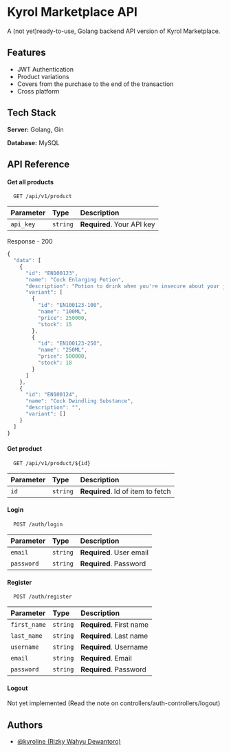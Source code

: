 
# Kyrol Marketplace API

A (not yet)ready-to-use, Golang backend API version of Kyrol Marketplace.




## Features

- JWT Authentication
- Product variations
- Covers from the purchase to the end of the transaction
- Cross platform


## Tech Stack

**Server:** Golang, Gin

**Database:** MySQL


## API Reference

#### Get all products

```http
  GET /api/v1/product
```

| Parameter | Type     | Description                |
| :-------- | :------- | :------------------------- |
| `api_key` | `string` | **Required**. Your API key |

Response - 200

```javascript
{
  "data": [
    {
      "id": "EN100123",
      "name": "Cock Enlarging Potion",
      "description": "Potion to drink when you're insecure about your johny's size",
      "variant": [
        {
          "id": "EN100123-100",
          "name": "100ML",
          "price": 250000,
          "stock": 15
        },
        {
          "id": "EN100123-250",
          "name": "250ML",
          "price": 500000,
          "stock": 18
        }
      ]
    },
    {
      "id": "EN100124",
      "name": "Cock Dwindling Substance",
      "description": "",
      "variant": []
    }
  ]
}
```

#### Get product

```http
  GET /api/v1/product/${id}
```

| Parameter | Type     | Description                       |
| :-------- | :------- | :-------------------------------- |
| `id`      | `string` | **Required**. Id of item to fetch |

#### Login

```http
  POST /auth/login
```

| Parameter | Type     | Description                       |
| :-------- | :------- | :-------------------------------- |
| `email`      | `string` | **Required**. User email |
| `password`      | `string` | **Required**. Password |

#### Register

```http
  POST /auth/register
```

| Parameter | Type     | Description                       |
| :-------- | :------- | :-------------------------------- |
| `first_name`      | `string` | **Required**. First name |
| `last_name`      | `string` | **Required**. Last name |
| `username`      | `string` | **Required**. Username |
| `email`      | `string` | **Required**. Email |
| `password`      | `string` | **Required**. Password |

#### Logout

Not yet implemented (Read the note on controllers/auth-controllers/logout)


## Authors

- [@kyroline (Rizky Wahyu Dewantoro)](https://github.com/Kyroline)

